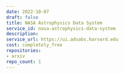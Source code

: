 ```yaml
---
date: 2022-10-07
draft: false
title: NASA Astrophysics Data System
service_id: nasa-astrophysics-data-system
description:
service_url: https://ui.adsabs.harvard.edu
cost: completely_free
repositories:
- arxiv
repo_count: 1
---
```



